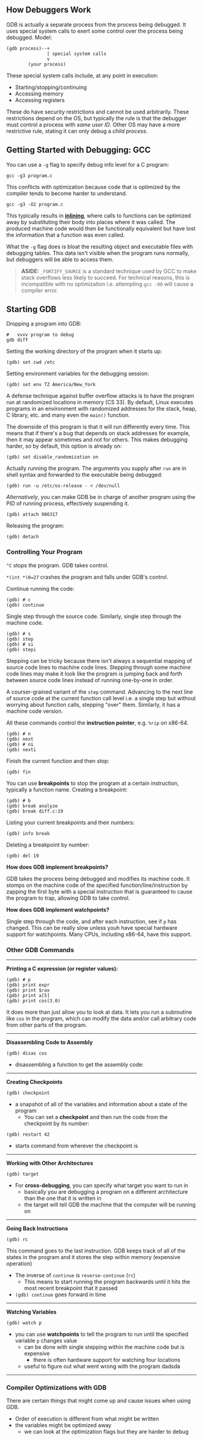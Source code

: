 ## How Debuggers Work

GDB is actually a separate process from the process being debugged. It uses special system calls to exert some control over the process being debugged. Model:

```
(gdb process)--+
               | special system calls
               v
        (your process)
```

These special system calls include, at any point in execution:

- Starting/stopping/continuing
- Accessing memory
- Accessing registers

These do have security restrictions and cannot be used arbitrarily. These restrictions depend on the OS, but typically the rule is that the debugger must control a process with *same user ID*. Other OS may have a more restrictive rule, stating it can only debug a *child process*.

## Getting Started with Debugging: GCC

You can use a `-g` flag to specify debug info level for a C program:

```shell
gcc -g3 program.c
```

This conflicts with optimization because code that is optimized by the compiler tends to become harder to understand.

```shell
gcc -g3 -O2 program.c
```

This typically results in [**inlining**](#inlining), where calls to functions can be optimized away by substituting their body into places where it was called. The produced machine code would then be functionally equivalent but have lost the information that a function was even called.

What the `-g` flag does is bloat the resulting object and executable files with debugging tables. This data isn't visible when the program runs normally, but debuggers will be able to access them.

> **ASIDE:** `_FORTIFY_SOURCE` is a standard technique used by GCC to make stack overflows less likely to succeed. For technical reasons, this is incompatible with no optimization i.e. attempting `gcc -O0` will cause a compiler error.

## Starting GDB

Dropping a program into GDB:

```shell
#   vvvv program to debug
gdb diff
```

Setting the working directory of the program when it starts up:

```console
(gdb) set cwd /etc
```

Setting environment variables for the debugging session:

```console
(gdb) set env TZ America/New_York
```

A defense technique against buffer overflow attacks is to have the program run at randomized locations in memory (CS 33). By default, Linux executes programs in an environment with randomized addresses for the stack, heap, C library, etc. and many even the `main()` function.

The downside of this program is that it will run differently every time. This means that if there's a bug that depends on stack addresses for example, then it may appear sometimes and not for others. This makes debugging harder, so by default, this option is already on:

```console
(gdb) set disable_randomization on
```

Actually running the program. The arguments you supply after `run` are in shell syntax and forwarded to the executable being debugged:

```console
(gdb) run -u /etc/os-release - < /dev/null
```

*Alternatively*, you can make GDB be in charge of another program using the PID of running process, effectively suspending it.

```console
(gdb) attach 986317
```

Releasing the program:

```console
(gdb) detach
```

### Controlling Your Program

`^C` stops the program. GDB takes control.

`*(int *)0=27` crashes the program and falls under GDB's control.

Continue running the code:

```console
(gdb) # c
(gdb) continue
```

Single step through the source code. Similarly, single step through the machine code.

```
(gdb) # s
(gdb) step
(gdb) # si
(gdb) stepi
```

Stepping can be tricky because there isn't always a sequential mapping of source code lines to machine code lines. Stepping through some machine code lines may make it look like the program is jumping back and forth between source code lines instead of running one-by-one in order.

A courser-grained variant of the `step` command. Advancing to the next line of source code at the current function call level i.e. a single step but without worrying about function calls, stepping "over" them. Similarly, it has a machine code version.

All these commands control the **instruction pointer**, e.g. `%rip` on x86-64.

```console
(gdb) # n
(gdb) next
(gdb) # ni
(gdb) nexti
```

Finish the current function and then stop:

```console
(gdb) fin
```

You can use **breakpoints** to stop the program at a certain instruction, typically a function name. Creating a breakpoint:

```console
(gdb) # b
(gdb) break analyze
(gdb) break diff.c:19
```

Listing your current breakpoints and their numbers:

```console
(gdb) info break
```

Deleting a breakpoint by number:

```console
(gdb) del 19
```

**How does GDB implement breakpoints?**

GDB takes the process being debugged and modifies its machine code. It stomps on the machine code of the specified function/line/instruction by zapping the first byte with a special instruction that is guaranteed to cause the program to trap, allowing GDB to take control.

**How does GDB implement watchpoints?**

Single step through the code, and after each instruction, see if `p` has changed. This can be really slow unless youh have special hardware support for watchpoints. Many CPUs, including x86-64, have this support.

### Other GDB Commands

---

**Printing a C expression (or register values):**

```gdb
(gdb) # p
(gdb) print expr
(gdb) print $rax
(gdb) print a[5]
(gdb) print cos(3.0)
```

It does more than just allow you to look at data. It lets you run a subroutine like `cos` in the program, which can modify the data and/or call arbitrary code from other parts of the program.

---

**Disassembling Code to Assembly**

```GDB
(gdb) disas cos
```

- disassembling a function to get the assembly code:

---

**Creating Checkpoints**

```
(gdb) checkpoint
```

- a snapshot of all of the variables and information about a state of the program
  - You can set a **checkpoint** and then run the code from the checkpoint by its number:

```
(gdb) restart 42
```

- starts command from wherever the checkpoint is

---

**Working with Other Architectures**

```gdb
(gdb) target
```

- For **cross-debugging**, you can specify what target you want to run in
  - basically you are debugging a program on a different architecture than the one that it is written in
  - the target will tell GDB the machine that the computer will be running on

---

**Going Back Instructions**

```
(gdb) rc
```

This command goes to the last instruction. GDB keeps track of all of the states in the program and it stores the step within memory (expensive operation)

- The inverse of `continue` is `reverse-continue` (`rc`)
  - This means to start running the program backwards until it hits the most recent breakpoint that it passed
- `(gdb) continue` goes forward in time

---

**Watching Variables**

```gdb
(gdb) watch p
```

- you can use **watchpoints** to tell the program to run until the specified variable `p` changes value
  - can be done with single stepping within the machine code but is expensive
    - there is often hardware support for watching four locations
  - useful to figure out what went wrong with the program dadsda

---

### Compiler Optimizations with GDB

There are certain things that might come up and cause issues when using GDB.

- Order of execution is different from what might be written
- the variables might be optimized away
  - we can look at the optimization flags but they are harder to debug
